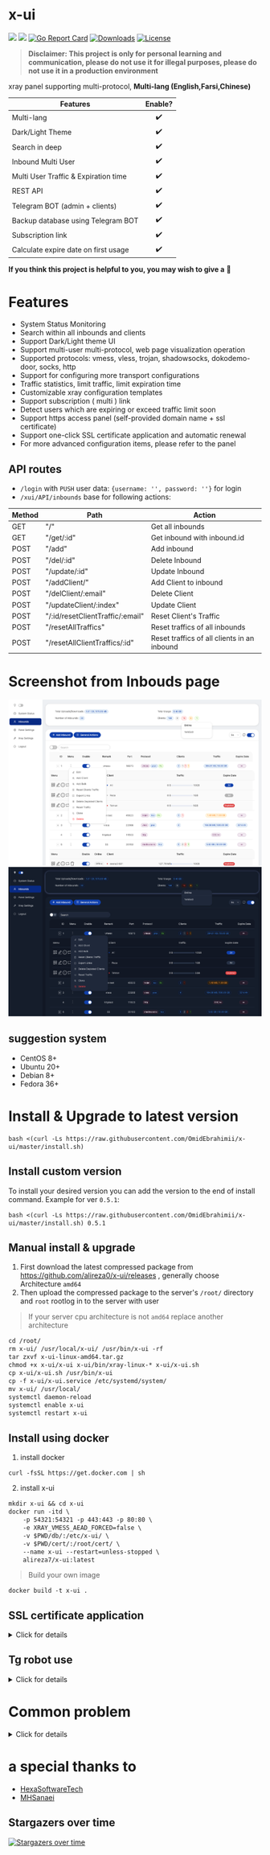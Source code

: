# x-ui
![](https://img.shields.io/github/v/release/alireza0/x-ui.svg) 
![](https://img.shields.io/docker/pulls/alireza7/x-ui.svg)
[![Go Report Card](https://goreportcard.com/badge/github.com/alireza0/x-ui)](https://goreportcard.com/report/github.com/alireza0/x-ui)
[![Downloads](https://img.shields.io/github/downloads/alireza0/x-ui/total.svg)](https://img.shields.io/github/downloads/alireza0/x-ui/total.svg)
[![License](https://img.shields.io/badge/license-GPL%20V3-blue.svg?longCache=true)](https://www.gnu.org/licenses/gpl-3.0.en.html)
> **Disclaimer: This project is only for personal learning and communication, please do not use it for illegal purposes, please do not use it in a production environment**

xray panel supporting multi-protocol, **Multi-lang (English,Farsi,Chinese)**

| Features        | Enable?           |
| ------------- |:-------------:|
| Multi-lang | :heavy_check_mark: |
| Dark/Light Theme | :heavy_check_mark: |
| Search in deep | :heavy_check_mark: |
| Inbound Multi User | :heavy_check_mark: |
| Multi User Traffic & Expiration time | :heavy_check_mark: |
| REST API | :heavy_check_mark: |
| Telegram BOT (admin + clients) | :heavy_check_mark: |
| Backup database using Telegram BOT | :heavy_check_mark: |
| Subscription link | :heavy_check_mark: |
| Calculate expire date on first usage | :heavy_check_mark: |

**If you think this project is helpful to you, you may wish to give a** :star2: 

# Features

- System Status Monitoring
- Search within all inbounds and clients
- Support Dark/Light theme UI
- Support multi-user multi-protocol, web page visualization operation
- Supported protocols: vmess, vless, trojan, shadowsocks, dokodemo-door, socks, http
- Support for configuring more transport configurations
- Traffic statistics, limit traffic, limit expiration time
- Customizable xray configuration templates
- Support subscription ( multi ) link
- Detect users which are expiring or exceed traffic limit soon
- Support https access panel (self-provided domain name + ssl certificate)
- Support one-click SSL certificate application and automatic renewal
- For more advanced configuration items, please refer to the panel

## API routes

- `/login` with `PUSH` user data: `{username: '', password: ''}` for login
- `/xui/API/inbounds` base for following actions:

| Method | Path | Action |
| ------------- | ------------- | ------------- |
| GET | "/" | Get all inbounds |
| GET | "/get/:id" | Get inbound with inbound.id |
| POST | "/add" | Add inbound |
| POST | "/del/:id" | Delete Inbound |
| POST | "/update/:id" | Update Inbound |
| POST | "/addClient/" | Add Client to inbound |
| POST | "/delClient/:email" | Delete Client |
| POST | "/updateClient/:index" | Update Client |
| POST | "/:id/resetClientTraffic/:email" | Reset Client's Traffic |
| POST | "/resetAllTraffics" | Reset traffics of all inbounds |
| POST | "/resetAllClientTraffics/:id" | Reset traffics of all clients in an inbound |

# Screenshot from Inbouds page

![inbounds](./media/inbounds.png)
![Dark inbounds](./media/inbounds-dark.png)

## suggestion system

- CentOS 8+
- Ubuntu 20+
- Debian 8+
- Fedora 36+

# Install & Upgrade to latest version

```
bash <(curl -Ls https://raw.githubusercontent.com/OmidEbrahimii/x-ui/master/install.sh)
```

## Install custom version
To install your desired version you can add the version to the end of install command. Example for ver `0.5.1`:
```
bash <(curl -Ls https://raw.githubusercontent.com/OmidEbrahimii/x-ui/master/install.sh) 0.5.1
```

## Manual install & upgrade

1. First download the latest compressed package from https://github.com/alireza0/x-ui/releases , generally choose Architecture `amd64`
2. Then upload the compressed package to the server's `/root/` directory and `root` rootlog in to the server with user

> If your server cpu architecture is not `amd64` replace another architecture

```
cd /root/
rm x-ui/ /usr/local/x-ui/ /usr/bin/x-ui -rf
tar zxvf x-ui-linux-amd64.tar.gz
chmod +x x-ui/x-ui x-ui/bin/xray-linux-* x-ui/x-ui.sh
cp x-ui/x-ui.sh /usr/bin/x-ui
cp -f x-ui/x-ui.service /etc/systemd/system/
mv x-ui/ /usr/local/
systemctl daemon-reload
systemctl enable x-ui
systemctl restart x-ui
```

## Install using docker

1. install docker

```shell
curl -fsSL https://get.docker.com | sh
```

2. install x-ui

```shell
mkdir x-ui && cd x-ui
docker run -itd \
    -p 54321:54321 -p 443:443 -p 80:80 \
    -e XRAY_VMESS_AEAD_FORCED=false \
    -v $PWD/db/:/etc/x-ui/ \
    -v $PWD/cert/:/root/cert/ \
    --name x-ui --restart=unless-stopped \
    alireza7/x-ui:latest
```

> Build your own image

```shell
docker build -t x-ui .
```

## SSL certificate application
<details>
  <summary>Click for details</summary>

### Cloudflare

> This feature and tutorial are provided by [FranzKafkaYu](https://github.com/FranzKafkaYu)

### Certbot

```bash
snap install core; snap refresh core
snap install --classic certbot
ln -s /snap/bin/certbot /usr/bin/certbot

certbot certonly --standalone --register-unsafely-without-email --non-interactive --agree-tos -d <Your Domain Name>
```
</details>

## Tg robot use
<details>
  <summary>Click for details</summary>

> This feature and tutorial are provided by [FranzKafkaYu](https://github.com/FranzKafkaYu)

X-UI supports daily traffic notification, panel login reminder and other functions through the Tg robot. To use the Tg robot, you need to apply for the specific application tutorial. You can refer to the [blog](https://coderfan.net/how-to-use-telegram-bot-to-alarm-you-when-someone-login-into-your-vps.html)
Set the robot-related parameters in the panel background, including:

- Tg robot Token
- Tg robot ChatId
- Tg robot cycle runtime, in crontab syntax
- Tg robot Expiration threshold
- Tg robot Traffic threshold
- Tg robot Enable send backup in cycle runtime
- Tg robot Enable CPU usage alarm threshold

Reference syntax:

- 30 * * * * * //Notify at the 30s of each point
- 0 */10 * * * * //Notify at the first second of each 10 minutes
- @hourly // hourly notification
- @daily // Daily notification (00:00 in the morning)
- @every 8h // notify every 8 hours

### Telegram Bot Features

- Report periodic
- Login notification
- CPU threshold notification
- Threshold for Expiration time and Traffic to report in advance
- Support client report menu if client's telegram username added to the user's configurations
- Support telegram traffic report searched with UID (VMESS/VLESS) or Password (TROJAN) - anonymously
- Menu based bot
- Search client by email ( only admin )
- Check all inbounds
- Check server status
- Check depleted users
- Receive backup by request and in periodic reports
</details>

# Common problem
<details>
  <summary>Click for details</summary>
## Migrating from v2-ui

First install the latest version of x-ui on the server where v2-ui is installed, and then use the following command to migrate, which will migrate the native v2-ui `All inbound account data` to x-ui，`Panel settings and username passwords are not migrated`

> Please `Close v2-ui` and `restart x-ui`, otherwise the inbound of v2-ui will cause a `port conflict with the inbound of x-ui`

```
x-ui v2-ui
```

# T-Shoots:

**If you upgrade from an old version or other forks, for enable traffic for users you should do :**

find this in config : 
``` json
 "policy": {
    "system": {
```
**and add this just after  ` "policy": {` :**
```json
    "levels": {
      "0": {
        "statsUserUplink": true,
        "statsUserDownlink": true
      }
    },
```

**the final output is like :**
```json
  "policy": {
    "levels": {
      "0": {
        "statsUserUplink": true,
        "statsUserDownlink": true
      }
    },

    "system": {
      "statsInboundDownlink": true,
      "statsInboundUplink": true
    }
  },
  "routing": {
```
 restart panel
</details>

# a special thanks to
- [HexaSoftwareTech](https://github.com/HexaSoftwareTech/)
- [MHSanaei](https://github.com/MHSanaei) 

## Stargazers over time

[![Stargazers over time](https://starchart.cc/alireza0/x-ui.svg)](https://starchart.cc/alireza0/x-ui)
